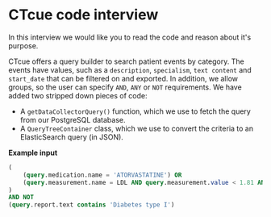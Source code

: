 # CTcue code interview

In this interview we would like you to read the code and reason about it's purpose.

CTcue offers a query builder to search patient events by category. The events have values, such as a `description`, `specialism`, `text content` and `start_date` that can be filtered on and exported. In addition, we allow groups, so the user can specify `AND`, `ANY` or `NOT` requirements. We have added two stripped down pieces of code:
- A `getDataCollectorQuery()` function, which we use to fetch the query from our PostgreSQL database.
- A `QueryTreeContainer` class, which we use to convert the criteria to an ElasticSearch query (in JSON).

**Example input**

```sql
(
    (query.medication.name = 'ATORVASTATINE') OR
    (query.measurement.name = LDL AND query.measurement.value < 1.81 AND query.measurement.unit = 'mmol/l')
)
AND NOT
(query.report.text contains 'Diabetes type I')
```


